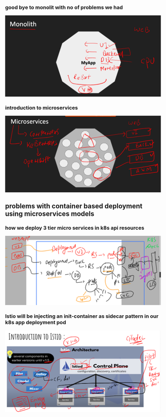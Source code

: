 ### good bye to monolit with no of problems we had 

<img src="prob.png">

### introduction to microservices

<img src="micro.png">

## problems with container based deployment using microservices models 

### how we deploy 3 tier micro services in k8s api resources 

<img src="deploy.png">

### Istio will be injecting an init-container as sidecar pattern in our k8s app deployment pod 

<img src="istio.png">



